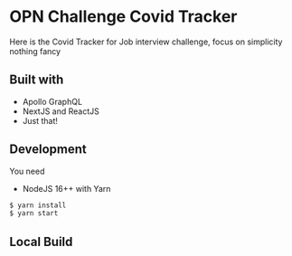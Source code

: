 # OPN Challenge Covid Tracker
Here is the Covid Tracker for Job interview challenge, focus on simplicity nothing fancy

## Built with
- Apollo GraphQL
- NextJS and ReactJS
- Just that!

## Development
You need 
- NodeJS 16++ with Yarn

```bash
$ yarn install
$ yarn start
```

## Local Build